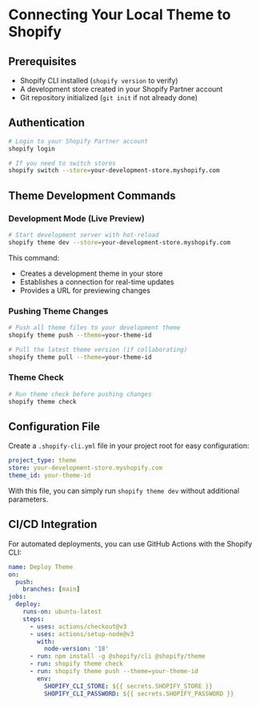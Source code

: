# Connecting Your Local Theme to Shopify

## Prerequisites
- Shopify CLI installed (`shopify version` to verify)
- A development store created in your Shopify Partner account
- Git repository initialized (`git init` if not already done)

## Authentication

```bash
# Login to your Shopify Partner account
shopify login

# If you need to switch stores
shopify switch --store=your-development-store.myshopify.com
```

## Theme Development Commands

### Development Mode (Live Preview)
```bash
# Start development server with hot-reload
shopify theme dev --store=your-development-store.myshopify.com
```

This command:
- Creates a development theme in your store
- Establishes a connection for real-time updates
- Provides a URL for previewing changes

### Pushing Theme Changes
```bash
# Push all theme files to your development theme
shopify theme push --theme=your-theme-id

# Pull the latest theme version (if collaborating)
shopify theme pull --theme=your-theme-id
```

### Theme Check
```bash
# Run theme check before pushing changes
shopify theme check
```

## Configuration File

Create a `.shopify-cli.yml` file in your project root for easy configuration:

```yaml
project_type: theme
store: your-development-store.myshopify.com
theme_id: your-theme-id
```

With this file, you can simply run `shopify theme dev` without additional parameters.

## CI/CD Integration

For automated deployments, you can use GitHub Actions with the Shopify CLI:

```yaml
name: Deploy Theme
on:
  push:
    branches: [main]
jobs:
  deploy:
    runs-on: ubuntu-latest
    steps:
      - uses: actions/checkout@v3
      - uses: actions/setup-node@v3
        with:
          node-version: '18'
      - run: npm install -g @shopify/cli @shopify/theme
      - run: shopify theme check
      - run: shopify theme push --theme=your-theme-id
        env:
          SHOPIFY_CLI_STORE: ${{ secrets.SHOPIFY_STORE }}
          SHOPIFY_CLI_PASSWORD: ${{ secrets.SHOPIFY_PASSWORD }}
```

